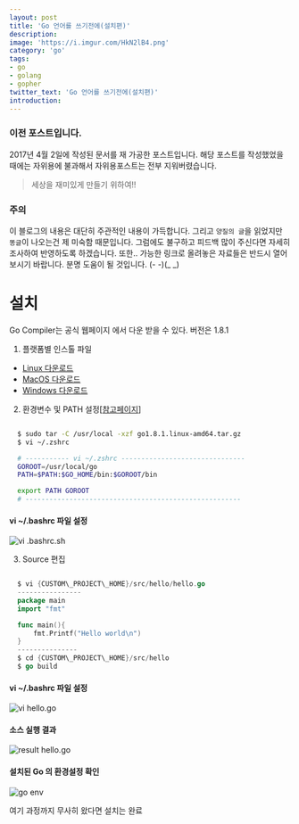 ```yaml
---
layout: post
title: 'Go 언어를 쓰기전에(설치편)'
description:
image: 'https://i.imgur.com/HkN2lB4.png'
category: 'go'
tags:
- go
- golang
- gopher
twitter_text: 'Go 언어를 쓰기전에(설치편)'
introduction:
---
```


### 이전 포스트입니다.

2017년 4월 2일에 작성된 문서를 재 가공한 포스트입니다. 해당 포스트를 작성했었을 때에는 자위용에 불과해서 자위용포스트는 전부 지워버렸습니다.

> 세상을 재미있게 만들기 위하여!!

### 주의

이 블로그의 내용은 대단히 주관적인 내용이 가득합니다.
그리고 `양질의 글`을 읽었지만 `똥글`이 나오는건 제 미숙함 때문입니다.
그럼에도 불구하고 피드백 많이 주신다면 자세히 조사하여 반영하도록 하겠습니다.
또한.. 가능한 링크로 올려놓은 자료들은 반드시 열어보시기 바랍니다. 분명 도움이 될 것입니다.
(- -)(_ _)


# 설치
 Go Compiler는 공식 웹페이지 에서 다운 받을 수 있다.  버전은 1.8.1

 1. 플랫폼별 인스톨 파일
  - [Linux 다운로드](https://storage.googleapis.com/golang/go1.8.1.linux-amd64.tar.gz)
  - [MacOS 다운로드](https://storage.googleapis.com/golang/go1.8.1.darwin-amd64.pkg)
  - [Windows 다운로드](https://storage.googleapis.com/golang/go1.8.1.windows-amd64.msi)

 2. 환경변수 및 PATH 설정[[참고페이지](https://golang.org/doc/install?download=go1.8.1.linux-amd64.tar.gz)]

  ``` sh

    $ sudo tar -C /usr/local -xzf go1.8.1.linux-amd64.tar.gz
    $ vi ~/.zshrc

    # ----------- vi ~/.zshrc -------------------------------
    GOROOT=/usr/local/go
    PATH=$PATH:$GO_HOME/bin:$GOROOT/bin

    export PATH GOROOT
    # ------------------------------------------------------
  ```

#### vi ~/.bashrc 파일 설정

![vi .bashrc.sh](/assets/images/post/2017-05-20/bash.png)


 3. Source 편집

  ``` go

    $ vi {CUSTOM\_PROJECT\_HOME}/src/hello/hello.go
    ----------------
    package main
    import "fmt"

    func main(){
        fmt.Printf("Hello world\n")
    }
    ---------------
    $ cd {CUSTOM\_PROJECT\_HOME}/src/hello
    $ go build

  ```

#### vi ~/.bashrc 파일 설정

![vi hello.go](/assets/images/post/2017-05-20/hello.go.png)


#### 소스 실행 결과

![result hello.go](/assets/images/post/2017-05-20/hello-result.png)

#### 설치된 Go 의 환경설정 확인

![go env](/assets/images/post/2017-05-20/env.png)


여기 과정까지 무사히 왔다면 설치는 완료


